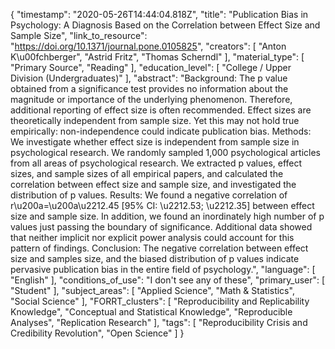 {
    "timestamp": "2020-05-26T14:44:04.818Z",
    "title": "Publication Bias in Psychology: A Diagnosis Based on the Correlation between Effect Size and Sample Size",
    "link_to_resource": "https://doi.org/10.1371/journal.pone.0105825",
    "creators": [
        "Anton K\u00fchberger",
        "Astrid Fritz",
        "Thomas Scherndl"
    ],
    "material_type": [
        "Primary Source",
        "Reading"
    ],
    "education_level": [
        "College / Upper Division (Undergraduates)"
    ],
    "abstract": "Background: The p value obtained from a significance test provides no information about the magnitude or importance of the underlying phenomenon. Therefore, additional reporting of effect size is often recommended. Effect sizes are theoretically independent from sample size. Yet this may not hold true empirically: non-independence could indicate publication bias. Methods: We investigate whether effect size is independent from sample size in psychological research. We randomly sampled 1,000 psychological articles from all areas of psychological research. We extracted p values, effect sizes, and sample sizes of all empirical papers, and calculated the correlation between effect size and sample size, and investigated the distribution of p values. Results: We found a negative correlation of r\u200a=\u200a\u2212.45 [95% CI: \u2212.53; \u2212.35] between effect size and sample size. In addition, we found an inordinately high number of p values just passing the boundary of significance. Additional data showed that neither implicit nor explicit power analysis could account for this pattern of findings. Conclusion: The negative correlation between effect size and samples size, and the biased distribution of p values indicate pervasive publication bias in the entire field of psychology.",
    "language": [
        "English"
    ],
    "conditions_of_use": "I don't see any of these",
    "primary_user": [
        "Student"
    ],
    "subject_areas": [
        "Applied Science",
        "Math & Statistics",
        "Social Science"
    ],
    "FORRT_clusters": [
        "Reproducibility and Replicability Knowledge",
        "Conceptual and Statistical Knowledge",
        "Reproducible Analyses",
        "Replication Research"
    ],
    "tags": [
        "Reproducibility Crisis and Credibility Revolution",
        "Open Science"
    ]
}